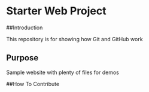 # Starter Web Project

##Introduction

This repository is for showing how Git and GitHub work

## Purpose

Sample website with plenty of files for demos

##How To Contribute